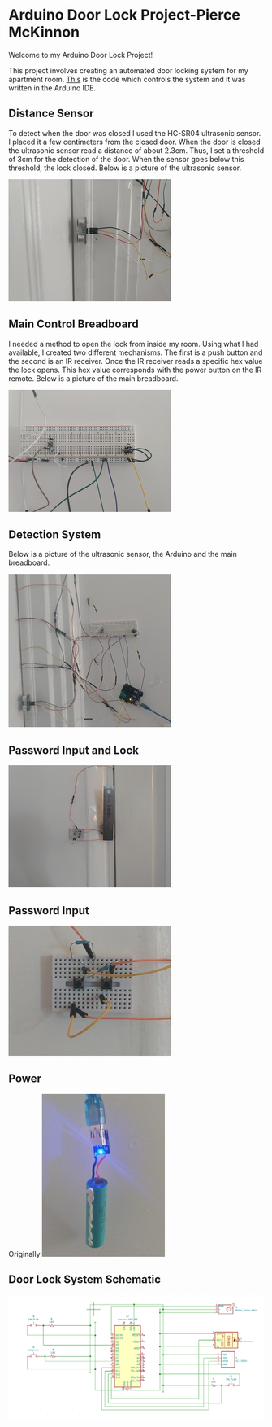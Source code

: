 # Arduino Door Lock Project-Pierce McKinnon
Welcome to my Arduino Door Lock Project!  
  
This project involves creating an automated door locking system for my apartment room.
[This](https://github.com/PierceMckinnon/Arduino-PierceMcKinnon/blob/master/Door%20Lock/Lock.ino) is the code which controls the system and it was written in the Arduino IDE.  
## Distance Sensor
To detect when the door was closed I used the HC-SR04 ultrasonic sensor. I placed it a few centimeters from the closed door. When the door is closed the ultrasonic sensor read a distance of about 2.3cm. Thus, I set a threshold of 3cm for the detection of the door. When the sensor goes below this threshold, the lock closed. Below is a picture of the ultrasonic sensor.  
  
![](https://raw.githubusercontent.com/PierceMckinnon/Arduino-PierceMcKinnon/master/Door%20Lock/Images/Distance.jpg)   
## Main Control Breadboard
I needed a method to open the lock from inside my room. Using what I had available, I created two different mechanisms. The first is a push button and the second is an IR receiver. Once the IR receiver reads a specific hex value the lock opens. This hex value corresponds with the power button on the IR remote. Below is a picture of the main breadboard.  
  
![](https://raw.githubusercontent.com/PierceMckinnon/Arduino-PierceMcKinnon/master/Door%20Lock/Images/Main%20Control.jpg)  
## Detection System
Below is a picture of the ultrasonic sensor, the Arduino and the main breadboard.  
  
![](https://raw.githubusercontent.com/PierceMckinnon/Arduino-PierceMcKinnon/master/Door%20Lock/Images/All%20together.jpg)   
## Password Input and Lock

![](https://raw.githubusercontent.com/PierceMckinnon/Arduino-PierceMcKinnon/master/Door%20Lock/Images/Lock_Password.jpg)    
## Password Input
![](https://raw.githubusercontent.com/PierceMckinnon/Arduino-PierceMcKinnon/master/Door%20Lock/Images/Password.jpg)    
## Power
Originally 
![](https://raw.githubusercontent.com/PierceMckinnon/Arduino-PierceMcKinnon/master/Door%20Lock/Images/Power.jpg)   
## Door Lock System Schematic
![](https://raw.githubusercontent.com/PierceMckinnon/Arduino-PierceMcKinnon/master/Door%20Lock/Images/Schema.PNG)    
